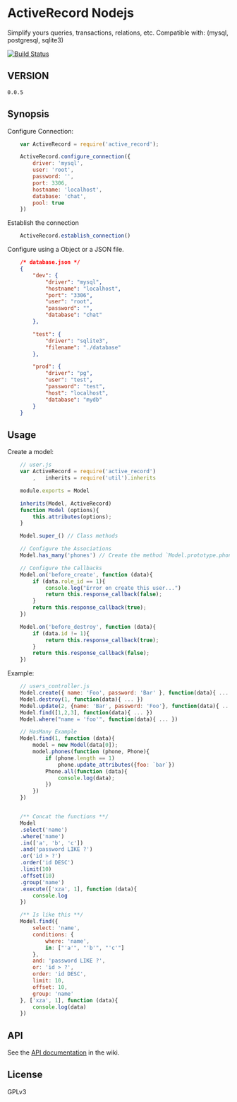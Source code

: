 # ActiveRecord Nodejs

Simplify yours queries, transactions, relations, etc.
Compatible with: (mysql, postgresql, sqlite3)

[![Build Status](https://travis-ci.org/3kg4kR/active_record.svg?branch=master)](https://travis-ci.org/3kg4kR/active_record)

## VERSION
	
	0.0.5

## Synopsis

Configure Connection:

```js
	var ActiveRecord = require('active_record');

	ActiveRecord.configure_connection({
		driver: 'mysql',
		user: 'root',
		password: '',
		port: 3306,
		hostname: 'localhost',
		database: 'chat',
		pool: true
	})
```

Establish the connection
```js
	ActiveRecord.establish_connection()
```

Configure using a Object or a JSON file.

```json
	/* database.json */
	{
	  	"dev": {
	    	"driver": "mysql",
		    "hostname": "localhost",
		    "port": "3306",
			"user": "root",
		    "password": "",
		    "database": "chat"
	  	},

	  	"test": {
		    "driver": "sqlite3",
		    "filename": "./database"
	  	},

	  	"prod": {
		    "driver": "pg",
		    "user": "test",
		    "password": "test",
		    "host": "localhost",
		    "database": "mydb"
	  	}
	}
```

## Usage

Create a model:

``` js
	// user.js
	var ActiveRecord = require('active_record')
		,	inherits = require('util').inherits

	module.exports = Model

	inherits(Model, ActiveRecord)
	function Model (options){
		this.attributes(options);
	}

	Model.super_() // Class methods

	// Configure the Associations
	Model.has_many('phones') // Create the method `Model.prototype.phones()`

	// Configure the Callbacks
	Model.on('before_create', function (data){
		if (data.role_id == 1){
			console.log("Error on create this user...")
			return this.response_callback(false);
		}	
		return this.response_callback(true);
	})

	Model.on('before_destroy', function (data){
		if (data.id != 1){
			return this.response_callback(true);
		}	
		return this.response_callback(false);
	})
```

Example:
``` js
	// users_controller.js
	Model.create({ name: 'Foo', password: 'Bar' }, function(data){ ... })
	Model.destroy(1, function(data){ ... })
	Model.update(2, {name: 'Bar', password: 'Foo'}, function(data){ ... })	
	Model.find([1,2,3], function(data){ ... })
	Model.where("name = 'foo'", function(data){ ... })

	// HasMany Example
	Model.find(1, function (data){
		model = new Model(data[0]);
		model.phones(function (phone, Phone){
			if (phone.length == 1)
				phone.update_attributes({foo: `bar`})
			Phone.all(function (data){
				console.log(data);
			})	
		})	
	})


	/** Concat the functions **/
	Model
	.select('name')
	.where('name')
	.in(['a', 'b', 'c'])
	.and('password LIKE ?')
	.or('id > ?')
	.order('id DESC')
	.limit(10)
	.offset(10)
	.group('name')
	.execute(['xza', 1], function (data){
		console.log
	})

	/** Is like this **/
	Model.find({
		select: 'name',
		conditions: {
			where: 'name',
			in: ["'a'", "'b'", "'c'"]
		},
		and: 'password LIKE ?',
		or: 'id > ?',
		order: 'id DESC',
		limit: 10,
		offset: 10,
		group: 'name'
	}, ['xza', 1], function (data){
		console.log(data)
	})
``` 

## API

See the [API documentation](https://github.com/3kg4kR/active_record/wiki) in the wiki. 

## License

GPLv3